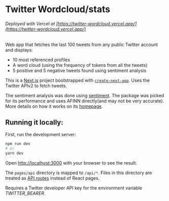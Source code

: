 # Twitter Wordcloud/stats


###### Deployed with Vercel at [https://twitter-wordcloud.vercel.app/](https://twitter-wordcloud.vercel.app/)

Web app that fetches the last 100 tweets from any public Twitter account and displays:
- 10 most referenced profiles
- A word cloud (using the frequency of tokens from all the tweets)
- 5 positive and 5 negative tweets found using sentiment analysis

This is a [Next.js](https://nextjs.org/) project bootstrapped with [`create-next-app`](https://github.com/vercel/next.js/tree/canary/packages/create-next-app). Uses the Twitter APIv2 to fetch tweets. 

The sentiment analysis was done using [sentiment](https://www.npmjs.com/package/sentiment). The package was picked for its performance and uses AFINN directly(and may not be very accurate). More details on how it works on its [homepage](https://github.com/thisandagain/sentiment#how-it-works).


## Running it locally:
First, run the development server:

```bash
npm run dev
# or
yarn dev
```

Open [http://localhost:3000](http://localhost:3000) with your browser to see the result.

The `pages/api` directory is mapped to `/api/*`. Files in this directory are treated as [API routes](https://nextjs.org/docs/api-routes/introduction) instead of React pages.

Requires a Twitter developer API key for the environment variable _TWITTER_BEARER_.
